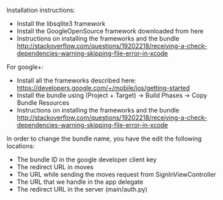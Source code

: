 Installation instructions:
- Install the libsqlite3 framework
- Install the GoogleOpenSource framework downloaded from here
- Instructions on installing the frameworks and the bundle
  http://stackoverflow.com/questions/19202218/receiving-a-check-dependencies-warning-skipping-file-error-in-xcode

For google+:
- Install all the frameworks described here:
  https://developers.google.com/+/mobile/ios/getting-started
- Install the bundle using
  (Project + Target) -> Build Phases -> Copy Bundle Resources
- Instructions on installing the frameworks and the bundle
  http://stackoverflow.com/questions/19202218/receiving-a-check-dependencies-warning-skipping-file-error-in-xcode

In order to change the bundle name, you have the edit the following locations:
- The bundle ID in the google developer client key 
- The redirect URL in moves
- The URL while sending the moves request from SignInViewController
- The URL that we handle in the app delegate
- The redirect URL in the server (main/auth.py)
